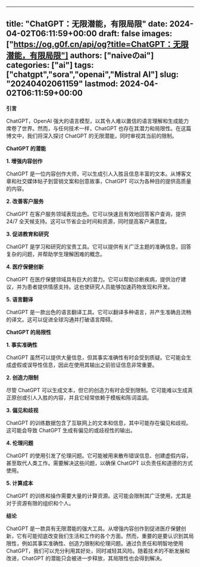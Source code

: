 
---
title: "ChatGPT：无限潜能，有限局限"
date: 2024-04-02T06:11:59+00:00
draft: false
images: ["https://og.g0f.cn/api/og?title=ChatGPT：无限潜能，有限局限"]
authors: ["naiveのai"]
categories: ["ai"]
tags: ["chatgpt","sora","openai","Mistral AI"]
slug: "20240402061159"
lastmod: 2024-04-02T06:11:59+00:00
---
**引言**

ChatGPT，OpenAI 强大的语言模型，以其令人难以置信的语言理解和生成能力席卷了世界。然而，与任何技术一样，ChatGPT 也存在其潜力和局限性。在这篇博文中，我们将深入探讨 ChatGPT 的无限潜能，同时审视其当前的限制。

**ChatGPT 的潜能**

**1. 增强内容创作**

ChatGPT 是一位内容创作大师，可以生成引人入胜且信息丰富的文本。从博客文章和社交媒体帖子到营销文案和创意故事，ChatGPT 可以为各种目的提供高质量的内容。

**2. 改善客户服务**

ChatGPT 在客户服务领域表现出色。它可以快速且有效地回答客户查询，提供 24/7 全天候支持。这可以节省企业时间和资源，同时提高客户满意度。

**3. 促进教育和研究**

ChatGPT 是学习和研究的宝贵工具。它可以提供有关广泛主题的准确信息，回答复杂的问题，并帮助学生理解困难的概念。

**4. 医疗保健创新**

ChatGPT 在医疗保健领域具有巨大的潜力。它可以帮助诊断疾病，提供治疗建议，并为患者提供情感支持。这也使研究人员能够加速药物发现和开发。

**5. 语言翻译**

ChatGPT 是一款出色的语言翻译工具。它可以翻译多种语言，并产生准确且流畅的译文。这可以促进全球沟通并打破语言障碍。

**ChatGPT 的局限性**

**1. 事实准确性**

ChatGPT 虽然可以提供大量信息，但其事实准确性有时会受到质疑。它可能会生成虚假或误导性信息，因此在使用其输出之前验证信息非常重要。

**2. 创造力限制**

尽管 ChatGPT 可以生成文本，但它的创造力有时会受到限制。它可能难以生成真正原创或引人入胜的内容，并且它经常依赖于模板和陈词滥调。

**3. 偏见和歧视**

ChatGPT 的训练数据包含了互联网上的文本和信息，其中可能存在偏见和歧视。这可能会导致 ChatGPT 生成有偏见的或歧视性的输出。

**4. 伦理问题**

ChatGPT 的使用引发了伦理问题。它可能被用来散布错误信息、创建虚假内容，甚至取代人类工作。需要解决这些问题，以确保 ChatGPT 以负责任和道德的方式使用。

**5. 计算成本**

ChatGPT 的训练和操作需要大量的计算资源。这可能会限制其广泛使用，尤其是对于资源有限的组织和个人。

**结论**

ChatGPT 是一款具有无限潜能的强大工具。从增强内容创作到促进医疗保健创新，它有可能彻底改变我们生活和工作的各个方面。然而，重要的是要认识到其局限性，例如其事实准确性、创造力限制和伦理问题。通过负责任和明智地使用 ChatGPT，我们可以充分利用其好处，同时减轻其风险。随着技术的不断发展和改进，ChatGPT 的潜能只会被进一步释放，其局限性也会得到解决。